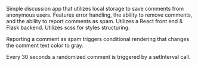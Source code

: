 Simple discussion app that utilizes local storage to save comments from anonymous users. Features error handling, the ability to remove comments, and the ability to report comments as spam. Utilizes a React front end & Flask backend. Utilizes scss for styles structuring.

Reporting a comment as spam triggers conditional rendering that changes the comment text color to gray.

Every 30 seconds a randomized comment is triggered by a setInterval call.

